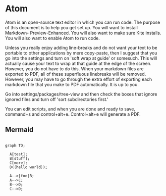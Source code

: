 # Atom

Atom is an open-source text editor in which you can run code. The purpose of
this document is to help you get set up. You will want to install Markdown-
Preview-Enhanced. You will also want to make sure Kite installs. You will also want to enable Atom to run code.

Unless you really enjoy adding line-breaks and do not want your text to be
portable to other applications by mere copy-paste, then I suggest that you go into the settings and turn on 'soft wrap at guide' or somesuch. This will
actually cause your text to wrap at that guide at the edge of the screen.
However, you do not have to do this. When your markdown files are exported to PDF, all of these superfluous linebreaks will be removed. However, you may have to go through the extra effort of exporting each markdown file that you make to PDF automatically. It is up to you.

Go into settings/packages/tree-view and then check the boxes that ignore ignored files and turn off 'sort subdirectories first.'

You can edit scripts, and when you are done and ready to save, command+s and control+alt+e. Control+alt+e will generate a PDF.

<!-- more steps to follow -->

## Mermaid

```mermaid {filename="my_mermaid.png"}

graph TD;

  A[test];
  B[stuff];
  C[more];
  D((hello world));

  A-->|foo|B;
  A-->C;
  B-->D;
  C-->D;

```
